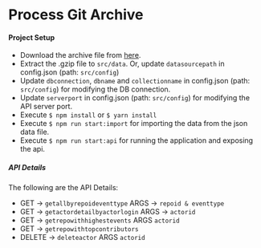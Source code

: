 # Process Git Archive


#### Project Setup

  - Download the archive file from [here](http://data.githubarchive.org/2019-01-01-15.json.gz).
  - Extract the .gzip file to `src/data`. Or, update `datasourcepath` in config.json (path: `src/config`)
  - Update `dbconnection`, `dbname` and `collectionname` in config.json (path: `src/config`) for modifying the DB connection.
  - Update `serverport` in config.json (path: `src/config`) for modifying the API server port.
  - Execute 
       ```$ npm install``` or
       ```$ yarn install```
  - Execute `$ npm run start:import` for importing the data from the json data file.
  - Execute `$ npm run start:api` for running the application and exposing the api.
  
  ##### API Details
 
The following are the API Details:

 - GET -> `getallbyrepoideventtype` ARGS -> `repoid & eventtype`
 - GET -> `getactordetailbyactorlogin` ARGS -> `actorid`
 - GET -> `getrepowithhighestevents` ARGS `actorid`
 - GET -> `getrepowithtopcontributors`
 - DELETE -> `deleteactor` ARGS `actorid`
